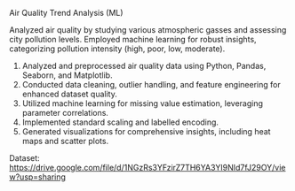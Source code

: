 Air Quality Trend Analysis (ML)		

Analyzed air quality by studying various atmospheric gasses and assessing city pollution levels. Employed machine learning for robust insights, categorizing pollution intensity (high, poor, low, moderate).

1. Analyzed and preprocessed air quality data using Python, Pandas, Seaborn, and Matplotlib.
2. Conducted data cleaning, outlier handling, and feature engineering for enhanced dataset quality.
3. Utilized machine learning for missing value estimation, leveraging parameter correlations.
4. Implemented standard scaling and labelled encoding.
5. Generated visualizations for comprehensive insights, including heat maps and scatter plots.


Dataset: https://drive.google.com/file/d/1NGzRs3YFzirZ7TH6YA3YI9NId7fJ29OY/view?usp=sharing
